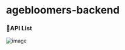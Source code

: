 # agebloomers-backend

### 📍API List
![image](https://github.com/AgeBloomers/agebloomers-backend/assets/65272297/7cd648ba-c58b-4666-8e55-4563cfc31870)
